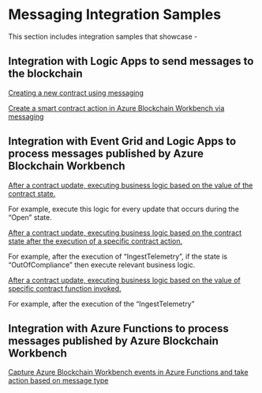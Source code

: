 Messaging Integration Samples
=============================

This section includes integration samples that showcase -

Integration with Logic Apps to send messages to the blockchain
--------------------------------------------------------------
[Creating a new contract using messaging](CreateContract.md)

[Create a smart contract action in Azure Blockchain Workbench via messaging](CreateContractAction.md)

Integration with Event Grid and Logic Apps to process messages published by Azure Blockchain Workbench
--------------------------------------------------------------------------------------------------------
[After a contract update, executing business logic based on the value of
        the contract
        state.](ExecuteLogicBasedOnContractStateAfterAContractUpdate.md)

For example, execute this logic for every update that occurs during the
“Open” state.

[After a contract update, executing business logic based on the contract
    state after the execution of a specific contract action.](
    ExecuteLogicBasedOnContractStateAfterASpecificContractAction.md)

For example, after the execution of “IngestTelemetry”, if the state is
“OutOfCompliance” then execute relevant business logic.

[After a contract update, executing business logic based on the value of
    specific contract function invoked.](
    ExecuteLogicBasedOnPropertyValueAfterASpecificContractAction.md)

For example, after the execution of the “IngestTelemetry”

Integration with Azure Functions to process messages published by Azure Blockchain Workbench
----------------------------------------------------------------------------------------------
[Capture Azure Blockchain Workbench events in Azure Functions and take action based on message type](ProcessEventsWithAzureFunctions.md)
